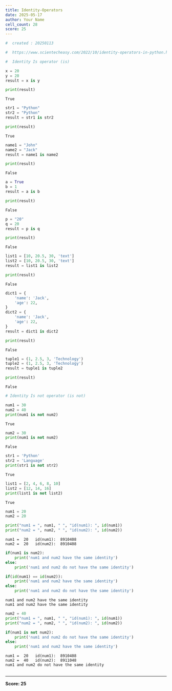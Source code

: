 ```yaml
---
title: Identity-Operators
date: 2025-05-17
author: Your Name
cell_count: 28
score: 25
---
```


```python
#  created : 20250113
```


```python
#  https://www.scientecheasy.com/2022/10/identity-operators-in-python.html/
```


```python
#  Identity Is operator (is)
```


```python
x = 20
y = 20
result = x is y
```


```python
print(result)
```

    True



```python
str1 = "Python"
str2 = "Python"
result = str1 is str2
```


```python
print(result)
```

    True



```python
name1 = "John"
name2 = "Jack"
result = name1 is name2
```


```python
print(result)
```

    False



```python
a = True
b = 1
result = a is b

```


```python
print(result)
```

    False



```python
p = "20"
q = 20
result = p is q
```


```python
print(result)
```

    False



```python
list1 = [10, 20.5, 30, 'text']
list2 = [10, 20.5, 30, 'text']
result = list1 is list2
```


```python
print(result)

```

    False



```python
dict1 = {
    'name': 'Jack',
    'age': 22,
}
dict2 = {
    'name': 'Jack',
    'age': 22,
}
result = dict1 is dict2
```


```python
print(result)

```

    False



```python
tuple1 = (1, 2.5, 3, 'Technology')
tuple2 = (1, 2.5, 3, 'Technology')
result = tuple1 is tuple2
```


```python
print(result)
```

    False



```python
# Identity Is not operator (is not)
```


```python
num1 = 30
num2 = 40
print(num1 is not num2)
```

    True



```python
num2 = 30
print(num1 is not num2)
```

    False



```python
str1 = 'Python'
str2 = 'Language'
print(str1 is not str2)
```

    True



```python
list1 = [2, 4, 6, 8, 10]
list2 = [12, 14, 16]
print(list1 is not list2)
```

    True



```python
num1 = 20
num2 = 20

print("num1 = ", num1, " ", "id(num1): ", id(num1))
print("num2 = ", num2, " ", "id(num2): ", id(num2))
```

    num1 =  20   id(num1):  8910408
    num2 =  20   id(num2):  8910408



```python
if(num1 is num2):
    print('num1 and num2 have the same identity')
else:
    print('num1 and num2 do not have the same identity')

if(id(num1) == id(num2)):
    print('num1 and num2 have the same identity')
else:
    print('num1 and num2 do not have the same identity')

```

    num1 and num2 have the same identity
    num1 and num2 have the same identity



```python
num2 = 40
print("num1 = ", num1, " ", "id(num1): ", id(num1))
print("num2 = ", num2, " ", "id(num2): ", id(num2))

if(num1 is not num2):
    print('num1 and num2 do not have the same identity')
else:
    print('num1 and num2 have the same identity')
```

    num1 =  20   id(num1):  8910408
    num2 =  40   id(num2):  8911048
    num1 and num2 do not have the same identity



```python

```


---
**Score: 25**